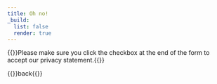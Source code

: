 ```yaml
---
title: Oh no!
_build:
  list: false
  render: true
---
```

{{<feedback class="error">}}Please make sure you click the checkbox at the end of the form to accept our privacy statement.{{</feedback>}}

{{<backlink>}}back{{</backlink>}}
